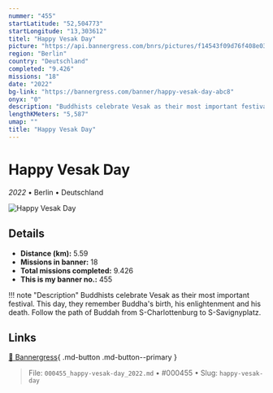 ```yaml
---
nummer: "455"
startLatitude: "52,504773"
startLongitude: "13,303612"
titel: "Happy Vesak Day"
picture: "https://api.bannergress.com/bnrs/pictures/f14543f09d76f408e034faac2f60f883"
region: "Berlin"
country: "Deutschland"
completed: "9.426"
missions: "18"
date: "2022"
bg-link: "https://bannergress.com/banner/happy-vesak-day-abc8"
onyx: "0"
description: "Buddhists celebrate Vesak as their most important festival. This day, they remember Buddha's birth, his enlightenment and his death. Follow the path of Buddah from S-Charlottenburg to S-Savignyplatz."
lengthKMeters: "5,587"
umap: ""
title: "Happy Vesak Day"
---
```

# Happy Vesak Day

*2022* • Berlin • Deutschland

![Happy Vesak Day](https://api.bannergress.com/bnrs/pictures/f14543f09d76f408e034faac2f60f883)

## Details
- **Distance (km):** 5.59
- **Missions in banner:** 18
- **Total missions completed:** 9.426
- **This is my banner no.:** 455


!!! note "Description"
    Buddhists celebrate Vesak as their most important festival. This day, they remember Buddha's birth, his enlightenment and his death. Follow the path of Buddah from S-Charlottenburg to S-Savignyplatz.



## Links
[🔗 Bannergress](https://bannergress.com/banner/happy-vesak-day-abc8){ .md-button .md-button--primary }



> File: `000455_happy-vesak-day_2022.md` • #000455 • Slug: `happy-vesak-day`
